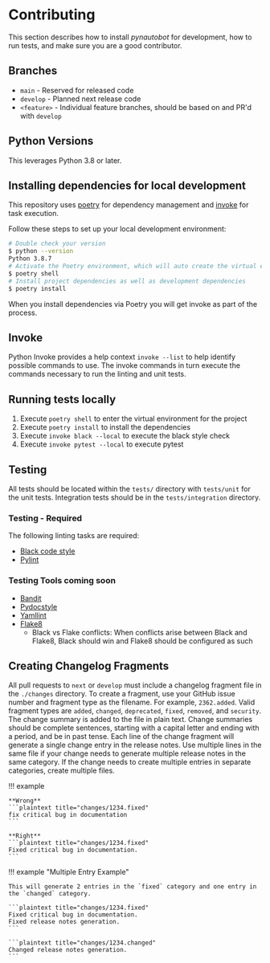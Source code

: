 # Contributing

This section describes how to install *pynautobot* for development, how to run tests, and make sure you are a good contributor.

## Branches

- `main` - Reserved for released code
- `develop` - Planned next release code
- `<feature>` - Individual feature branches, should be based on and PR'd with `develop`

## Python Versions

This leverages Python 3.8 or later.

## Installing dependencies for local development

This repository uses [poetry](https://python-poetry.org/) for dependency management and [invoke](http://www.pyinvoke.org) for task execution. 

Follow these steps to set up your local development environment:

```bash
# Double check your version
$ python --version
Python 3.8.7
# Activate the Poetry environment, which will auto create the virtual environment related to the project
$ poetry shell
# Install project dependencies as well as development dependencies
$ poetry install
```

When you install dependencies via Poetry you will get invoke as part of the process.

## Invoke

Python Invoke provides a help context `invoke --list` to help identify possible commands to use. The invoke commands in turn execute the commands necessary to run the linting and unit tests.

## Running tests locally

1. Execute `poetry shell` to enter the virtual environment for the project
2. Execute `poetry install` to install the dependencies
3. Execute `invoke black --local` to execute the black style check
4. Execute `invoke pytest --local` to execute pytest


## Testing

All tests should be located within the `tests/` directory with `tests/unit` for the unit tests. Integration tests should be in the `tests/integration` directory.

### Testing - Required

The following linting tasks are required:

* [Black code style](https://github.com/psf/black)
* [Pylint](https://www.pylint.org)

### Testing Tools coming soon

* [Bandit](https://bandit.readthedocs.io/en/latest/)
* [Pydocstyle](https://github.com/PyCQA/pydocstyle/)
* [Yamllint](https://yamllint.readthedocs.io)
* [Flake8](https://flake8.pycqa.org/en/latest/)
  * Black vs Flake conflicts: When conflicts arise between Black and Flake8, Black should win and Flake8 should be configured as such

## Creating Changelog Fragments

All pull requests to `next` or `develop` must include a changelog fragment file in the `./changes` directory. To create a fragment, use your GitHub issue number and fragment type as the filename. For example, `2362.added`. Valid fragment types are `added`, `changed`, `deprecated`, `fixed`, `removed`, and `security`. The change summary is added to the file in plain text. Change summaries should be complete sentences, starting with a capital letter and ending with a period, and be in past tense. Each line of the change fragment will generate a single change entry in the release notes. Use multiple lines in the same file if your change needs to generate multiple release notes in the same category. If the change needs to create multiple entries in separate categories, create multiple files.

!!! example

    **Wrong**
    ```plaintext title="changes/1234.fixed"
    fix critical bug in documentation
    ```

    **Right**
    ```plaintext title="changes/1234.fixed"
    Fixed critical bug in documentation.
    ```

!!! example "Multiple Entry Example"

    This will generate 2 entries in the `fixed` category and one entry in the `changed` category.

    ```plaintext title="changes/1234.fixed"
    Fixed critical bug in documentation.
    Fixed release notes generation.
    ```

    ```plaintext title="changes/1234.changed"
    Changed release notes generation.
    ```
